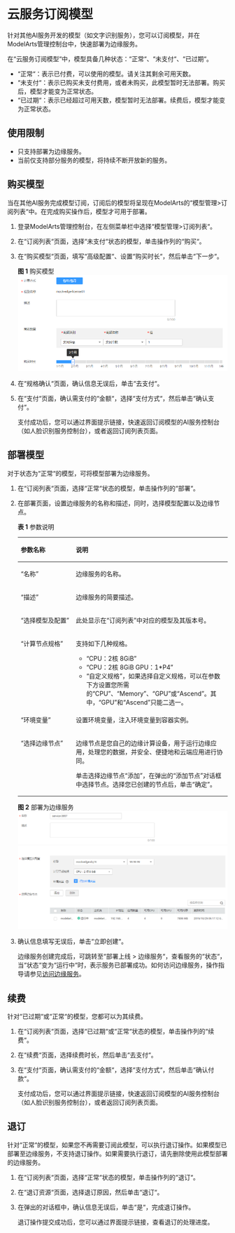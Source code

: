 # 云服务订阅模型<a name="modelarts_23_0127"></a>

针对其他AI服务开发的模型（如文字识别服务），您可以订阅模型，并在ModelArts管理控制台中，快速部署为边缘服务。

在“云服务订阅模型“中，模型具备几种状态：“正常“、“未支付“、“已过期“。

-   “正常“：表示已付费，可以使用的模型。请关注其剩余可用天数。
-   “未支付“：表示已购买未支付费用，或者未购买，此模型暂时无法部署。购买后，模型才能变为正常状态。
-   “已过期“：表示已经超过可用天数，模型暂时无法部署。续费后，模型才能变为正常状态。

## 使用限制<a name="section10392100103112"></a>

-   只支持部署为边缘服务。
-   当前仅支持部分服务的模型，将持续不断开放新的服务。

## 购买模型<a name="section5219051113219"></a>

当在其他AI服务完成模型订阅，订阅后的模型将呈现在ModelArts的“模型管理\>订阅列表“中。在完成购买操作后，模型才可用于部署。

1.  登录ModelArts管理控制台，在左侧菜单栏中选择“模型管理\>订阅列表“。
2.  在“订阅列表“页面，选择“未支付“状态的模型，单击操作列的“购买“。
3.  在“购买模型“页面，填写“高级配置“、设置“购买时长“，然后单击“下一步“。

    **图 1**  购买模型<a name="fig6533162905314"></a>  
    ![](figures/购买模型.png "购买模型")

4.  在“规格确认“页面，确认信息无误后，单击“去支付“。
5.  在“支付“页面，确认需支付的“金额“，选择“支付方式“，然后单击“确认支付“。

    支付成功后，您可以通过界面提示链接，快速返回订阅模型的AI服务控制台（如人脸识别服务控制台），或者返回订阅列表页面。


## 部署模型<a name="section9449125593211"></a>

对于状态为“正常“的模型，可将模型部署为边缘服务。

1.  在“订阅列表“页面，选择“正常“状态的模型，单击操作列的“部署“。
2.  在部署页面，设置边缘服务的名称和描述，同时，选择模型配置以及边缘节点。

    **表 1**  参数说明

    <a name="table1029041641314"></a>
    <table><thead align="left"><tr id="row1129018169133"><th class="cellrowborder" valign="top" width="26.25%" id="mcps1.2.3.1.1"><p id="p16290181619130"><a name="p16290181619130"></a><a name="p16290181619130"></a>参数名称</p>
    </th>
    <th class="cellrowborder" valign="top" width="73.75%" id="mcps1.2.3.1.2"><p id="p1729071601311"><a name="p1729071601311"></a><a name="p1729071601311"></a>说明</p>
    </th>
    </tr>
    </thead>
    <tbody><tr id="row196625149129"><td class="cellrowborder" valign="top" width="26.25%" headers="mcps1.2.3.1.1 "><p id="p1266281412126"><a name="p1266281412126"></a><a name="p1266281412126"></a><span class="parmname" id="parmname10595358111310"><a name="parmname10595358111310"></a><a name="parmname10595358111310"></a>“名称”</span></p>
    </td>
    <td class="cellrowborder" valign="top" width="73.75%" headers="mcps1.2.3.1.2 "><p id="p1966291441211"><a name="p1966291441211"></a><a name="p1966291441211"></a>边缘服务的名称。</p>
    </td>
    </tr>
    <tr id="row5421141218"><td class="cellrowborder" valign="top" width="26.25%" headers="mcps1.2.3.1.1 "><p id="p1351611201218"><a name="p1351611201218"></a><a name="p1351611201218"></a><span class="parmname" id="parmname1049710201414"><a name="parmname1049710201414"></a><a name="parmname1049710201414"></a>“描述”</span></p>
    </td>
    <td class="cellrowborder" valign="top" width="73.75%" headers="mcps1.2.3.1.2 "><p id="p19551119125"><a name="p19551119125"></a><a name="p19551119125"></a>边缘服务的简要描述。</p>
    </td>
    </tr>
    <tr id="row192909169134"><td class="cellrowborder" valign="top" width="26.25%" headers="mcps1.2.3.1.1 "><p id="p029051691314"><a name="p029051691314"></a><a name="p029051691314"></a><span class="parmname" id="parmname27471632132915"><a name="parmname27471632132915"></a><a name="parmname27471632132915"></a>“选择模型及配置”</span></p>
    </td>
    <td class="cellrowborder" valign="top" width="73.75%" headers="mcps1.2.3.1.2 "><p id="p18291141691311"><a name="p18291141691311"></a><a name="p18291141691311"></a>此处显示在<span class="wintitle" id="wintitle1455014932716"><a name="wintitle1455014932716"></a><a name="wintitle1455014932716"></a>“订阅列表”</span>中对应的模型及其版本号。</p>
    </td>
    </tr>
    <tr id="row5291716141314"><td class="cellrowborder" valign="top" width="26.25%" headers="mcps1.2.3.1.1 "><p id="p82911316131319"><a name="p82911316131319"></a><a name="p82911316131319"></a><span class="parmname" id="parmname916112351295"><a name="parmname916112351295"></a><a name="parmname916112351295"></a>“计算节点规格”</span></p>
    </td>
    <td class="cellrowborder" valign="top" width="73.75%" headers="mcps1.2.3.1.2 "><p id="p529115169136"><a name="p529115169136"></a><a name="p529115169136"></a>支持如下几种规格。</p>
    <a name="ul194691155507"></a><a name="ul194691155507"></a><ul id="ul194691155507"><li><span class="parmname" id="parmname143468561502"><a name="parmname143468561502"></a><a name="parmname143468561502"></a>“CPU：2核 8GiB”</span></li><li><span class="parmname" id="parmname1184225355011"><a name="parmname1184225355011"></a><a name="parmname1184225355011"></a>“CPU：2核 8GiB GPU：1*P4”</span></li><li><span class="parmname" id="parmname11479849115012"><a name="parmname11479849115012"></a><a name="parmname11479849115012"></a>“自定义规格”</span>，如果选择自定义规格，可以在参数下方设置您所需的<span class="parmname" id="parmname2019719565214"><a name="parmname2019719565214"></a><a name="parmname2019719565214"></a>“CPU”</span>、<span class="parmname" id="parmname107321867527"><a name="parmname107321867527"></a><a name="parmname107321867527"></a>“Memory”</span>、<span class="parmname" id="parmname187208845215"><a name="parmname187208845215"></a><a name="parmname187208845215"></a>“GPU”</span>或<span class="parmname" id="parmname532551010528"><a name="parmname532551010528"></a><a name="parmname532551010528"></a>“Ascend”</span>。其中，<span class="parmname" id="parmname1141413166522"><a name="parmname1141413166522"></a><a name="parmname1141413166522"></a>“GPU”</span>和<span class="parmname" id="parmname134144164524"><a name="parmname134144164524"></a><a name="parmname134144164524"></a>“Ascend”</span>只能二选一。</li></ul>
    </td>
    </tr>
    <tr id="row8292181619132"><td class="cellrowborder" valign="top" width="26.25%" headers="mcps1.2.3.1.1 "><p id="p1929218169132"><a name="p1929218169132"></a><a name="p1929218169132"></a><span class="parmname" id="parmname131993718294"><a name="parmname131993718294"></a><a name="parmname131993718294"></a>“环境变量”</span></p>
    </td>
    <td class="cellrowborder" valign="top" width="73.75%" headers="mcps1.2.3.1.2 "><p id="p16292816131313"><a name="p16292816131313"></a><a name="p16292816131313"></a>设置环境变量，注入环境变量到容器实例。</p>
    </td>
    </tr>
    <tr id="row1029291621311"><td class="cellrowborder" valign="top" width="26.25%" headers="mcps1.2.3.1.1 "><p id="p9159454135117"><a name="p9159454135117"></a><a name="p9159454135117"></a><span class="parmname" id="parmname828263972917"><a name="parmname828263972917"></a><a name="parmname828263972917"></a>“选择边缘节点”</span></p>
    </td>
    <td class="cellrowborder" valign="top" width="73.75%" headers="mcps1.2.3.1.2 "><p id="p106851842165311"><a name="p106851842165311"></a><a name="p106851842165311"></a>边缘节点是您自己的边缘计算设备，用于运行边缘应用，处理您的数据，并安全、便捷地和云端应用进行协同。</p>
    <p id="p1615775416514"><a name="p1615775416514"></a><a name="p1615775416514"></a>单击选择边缘节点<span class="parmname" id="parmname836818185311"><a name="parmname836818185311"></a><a name="parmname836818185311"></a>“添加”</span>，在弹出的<span class="wintitle" id="wintitle736812865311"><a name="wintitle736812865311"></a><a name="wintitle736812865311"></a>“添加节点”</span>对话框中选择节点。选择您已创建的节点后，单击<span class="uicontrol" id="uicontrol136888165320"><a name="uicontrol136888165320"></a><a name="uicontrol136888165320"></a>“确定”</span>。</p>
    </td>
    </tr>
    </tbody>
    </table>

    **图 2**  部署为边缘服务<a name="fig873010406107"></a>  
    ![](figures/部署为边缘服务.png "部署为边缘服务")

3.  确认信息填写无误后，单击“立即创建“。

    边缘服务创建完成后，可跳转至“部署上线 \> 边缘服务“，查看服务的“状态“，当“状态“变为“运行中“时，表示服务已部署成功。如何访问边缘服务，操作指导请参见[访问边缘服务](访问边缘服务.md)。


## 续费<a name="section1479217315250"></a>

针对“已过期“或“正常“的模型，您都可以为其续费。

1.  在“订阅列表“页面，选择“已过期“或“正常“状态的模型，单击操作列的“续费“。
2.  在“续费“页面，选择续费时长，然后单击“去支付“。
3.  在“支付“页面，确认需支付的“金额“，选择“支付方式“，然后单击“确认付款“。

    支付成功后，您可以通过界面提示链接，快速返回订阅模型的AI服务控制台（如人脸识别服务控制台），或者返回订阅列表页面。


## 退订<a name="section10196151219253"></a>

针对“正常“的模型，如果您不再需要订阅此模型，可以执行退订操作。如果模型已部署至边缘服务，不支持退订操作。如果需要执行退订，请先删除使用此模型部署的边缘服务。

1.  在“订阅列表“页面，选择“正常“状态的模型，单击操作列的“退订“。
2.  在“退订资源“页面，选择退订原因，然后单击“退订“。
3.  在弹出的对话框中，确认信息无误后，单击“是“，完成退订操作。

    退订操作提交成功后，您可以通过界面提示链接，查看退订的处理进度。



